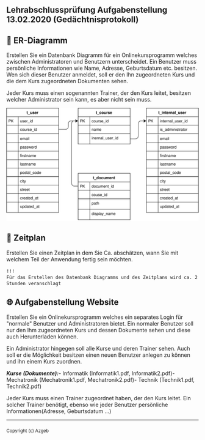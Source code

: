 
## Lehrabschlussprüfung Aufgabenstellung 13.02.2020 (Gedächtnisprotokoll)  
  
## :wrench: ER-Diagramm  
  
Erstellen Sie ein Datenbank Diagramm für ein Onlinekursprogramm welches zwischen Administratoren und Benutzern unterscheidet. Ein Benutzer muss persönliche Informationen wie Name, Adresse, Geburtsdatum etc. besitzen. Wen sich dieser Benutzer anmeldet, soll er den Ihn zugeordneten Kurs und die dem Kurs zugeordneten Dokumenten sehen.  
  
Jeder Kurs muss einen sogenannten Trainer, der den Kurs leitet, besitzen welcher Administrator sein kann, es aber nicht sein muss. 

<img src="https://github.com/Azgeb/Komplette-LAP/blob/master/DatenbankDiagramm.svg?sanitize=true">
  
## :date: Zeitplan  
  
Erstellen Sie einen Zeitplan in dem Sie Ca. abschätzen, wann Sie mit welchem Teil der Anwendung fertig sein möchten.  
  
```
!!!  
Für das Erstellen des Datenbank Diagramms und des Zeitplans wird ca. 2 Stunden veranschlagt  

```
  
## :globe_with_meridians: Aufgabenstellung Website  
  
Erstellen Sie ein Onlinekursprogramm welches ein separates Login für "normale" Benutzer und Administratoren bietet. Ein normaler Benutzer soll nur den Ihm zugeordneten Kurs und dessen Dokumente sehen und diese auch Herunterladen können.  
  
Ein Administrator hingegen soll alle Kurse und deren Trainer sehen. Auch soll er die Möglichkeit besitzen einen neuen Benutzer anlegen zu können und ihn einem Kurs zuordnen.  
  
***Kurse (Dokumente):***- Informatik (Informatik1.pdf, Informatik2.pdf)- Mechatronik (Mechatronik1.pdf, Mechatronik2.pdf)- Technik (Technik1.pdf, Technik2.pdf)  
  
Jeder Kurs muss einen Trainer zugeordnet haben, der den Kurs leitet. Ein solcher Trainer benötigt, ebenso wie jeder Benutzer persönliche Informationen(Adresse, Geburtsdatum ...)  

---
<sub>Copyright (c)  Azgeb</sub>

